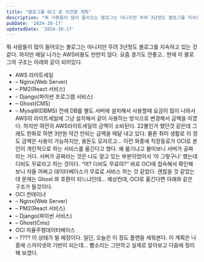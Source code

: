 ```yaml
---
title: "블로그를 OCI 로 이전할 계획"
description: "뭐 사람들이 많이 들어오는 블로그는 아니지만 무려 3년정도 블로그를 지속하고 있는 것 같다. 하지만 매달 나가는 AWS비용도 만만치 않다. 요즘 경기도 안좋고..  현재 이 블로그의 구조는 아래와 같이 되어있다.   * AWS 라이트세일  * – Nginx(Web Server)  * –..."
pubDate: '2024-10-17'
updatedDate: '2024-10-17'
---
```


뭐 사람들이 많이 들어오는 블로그는 아니지만 무려 3년정도 블로그를 지속하고 있는 것 같다. 하지만 매달 나가는 AWS비용도 만만치 않다. 요즘 경기도 안좋고..
현재 이 블로그의 구조는 아래와 같이 되어있다.
- AWS 라이트세일
- – Nginx(Web Server)
- – PM2(React 서비스)
- – Django(파이썬 프로그램 서비스)
- – Ghost(CMS)
- – Mysql8(DBMS)
전에 DB를 별도 서버에 설치해서 사용할때 요금이 많이 나와서 AWS의 라이트세일에 그냥 설치해서 같이 사용하는 방식으로 변경해서 금액을 아꼈다. 하지만 여전히 AWS라이트세일의 금액이 소비된다. 22불인가 했던것 같은데 그래도 한화로 하면 3만원 약간 안되는 금액을 매달 내고 있다. 물론 취미 생활로 이 정도 금액은 사용이 가능하지만, 용돈도 모자르고…
이런 와중에 직장동료가 OCI로 본인이 개인적으로 하는 서비스를 옮긴다고 했다. 왜 옮기냐고 물어보니 서버가 공짜라는 거다. 서버가 공짜라는 것은 나도 알고 있는 부분이었어서 ‘아 그렇구나’ 했는데 디비도 무료라고 하는 것이다. “어? 디비도 무료야?” 바로 OCI에 접속해서 확인해보니 자율 어쩌고 데이터베이스가 무료로 서비스 하는 것 같았다. 괜찮을 것 같았는데 문제는 Ghost 와 호환이 되느냐인데…
예상컨데, OCI로 옮긴다면 아래와 같은 구조가 될것이다.
- OCI 컨테이너 
- – Nginx(Web Server)
- – PM2(React 서비스)
- – Django(파이썬 서비스)
- – Ghost(Cms)
- OCI 자율주행데이터베이스
- – ????
이 상태가 될 예정이다.
일단, 오늘은 이 정도 플랜을 세워본다. 이 계획은 나중에 스카이넷의 기반이 되는데…
뻘소리는 그만하고 실제로 알아보고 다음에 정리해 보겠다.